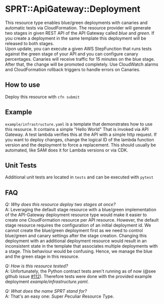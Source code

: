 # SPRT::ApiGateway::Deployment

This resource type enables blue/green deployments with canaries and automatic tests via CloudFormation. The resource
provider will generate two stages in given REST API of the API Gateway called _blue_ and _green_. If you create a
deployment in the same template this deployment will be released to both stages.  
Upon update, you can execute a given AWS StepFunction that runs tests against the green stage of your API and you can
configure canary percentages. Canaries will receive traffic for 15 minutes on the blue stage. After that, the change
will be promoted completely. Use CloudWatch alarms and CloudFormation rollback triggers to handle errors on Canaries. 


## How to use
Deploy this resource with `cfn submit`


## Example
`example/infrastructure.yaml` is a template that demonstrates how to use this resource. It contains a simple
"Hello World" That is invoked via API Gateway. A test lambda verifies this at the API with a simple http request. If 
you want to deploy changes, change the logical ID of the lambda function version and the deployment to force a
replacement. This should usually be automated, like SAM does it for Lambda versions or via CDK.


## Unit Tests
Additional unit tests are located in `tests` and can be executed with `pytest`


## FAQ
_Q: Why does this resource deploy two stages at once?_  
A: Leveraging the default stage resource with a blue/green implementation of the API-Gateway deployment resource type
would make it easier to create one CloudFormation resource per API resource. However, the default stage resource
requires the configuration of an initial deployment id. We cannot create the blue/green deployment first as we need to 
control blue/green and canary settings after the stage creation. Changing this deployment with an additional deployment
resource would result in an inconsistent state in the template that associates multiple deployments with a stage. This
behaviour would be confusing. Hence, we manage the blue and the green stage in this resource.

_Q: How is this resource tested?_  
A: Unfortunately, the Python contract tests aren't running as of now (@see github issue [#112](https://github.com/aws-cloudformation/cloudformation-cli-python-plugin/issues/112)).
Therefore tests were done with the provided example deployment _example/infrastructure.yaml_.

_Q: What does the name SPRT stand for?_  
A: That's an easy one: *S*uper *P*eculiar *R*esource *T*ype.
